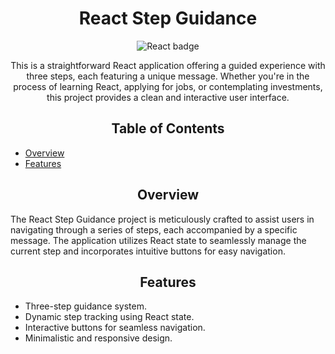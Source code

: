 <h1 align="center">React Step Guidance</h1>
<p align="center">
  <img src="https://img.shields.io/badge/React-61DAFB?style=for-the-badge&logo=react&logoColor=white" alt="React badge">
</p>

<p align="center">This is a straightforward React application offering a guided experience with three steps, each featuring a unique message. Whether you're in the process of learning React, applying for jobs, or contemplating investments, this project provides a clean and interactive user interface.</p>

<h2 align="center">Table of Contents</h2>

<ul>
  <li><a href="#overview">Overview</a></li>
  <li><a href="#features">Features</a></li>
</ul>

<h2 align="center">Overview</h2>

<p>The React Step Guidance project is meticulously crafted to assist users in navigating through a series of steps, each accompanied by a specific message. The application utilizes React state to seamlessly manage the current step and incorporates intuitive buttons for easy navigation.</p>

<h2 align="center">Features</h2>

<ul>
  <li>Three-step guidance system.</li>
  <li>Dynamic step tracking using React state.</li>
  <li>Interactive buttons for seamless navigation.</li>
  <li>Minimalistic and responsive design.</li>
</ul>
